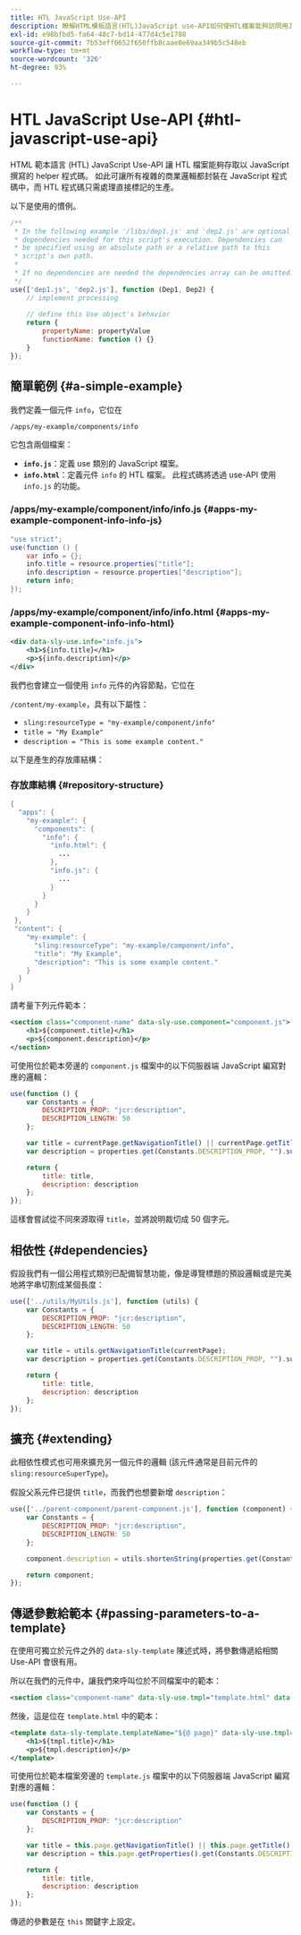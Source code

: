 ```yaml
---
title: HTL JavaScript Use-API
description: 瞭解HTML模板語言(HTL)JavaScript use-API如何使HTL檔案能夠訪問用JavaScript編寫的幫助程式碼。
exl-id: e98bfbd5-fa64-48c7-bd14-477d4c5e1788
source-git-commit: 7b53eff0652f650ffb8caae0e69aa349b5c548eb
workflow-type: tm+mt
source-wordcount: '326'
ht-degree: 93%

---
```


# HTL JavaScript Use-API {#htl-javascript-use-api}

HTML 範本語言 (HTL) JavaScript Use-API 讓 HTL 檔案能夠存取以 JavaScript 撰寫的 helper 程式碼。 如此可讓所有複雜的商業邏輯都封裝在 JavaScript 程式碼中，而 HTL 程式碼只需處理直接標記的生產。

以下是使用的慣例。

```javascript
/**
 * In the following example '/libs/dep1.js' and 'dep2.js' are optional
 * dependencies needed for this script's execution. Dependencies can
 * be specified using an absolute path or a relative path to this
 * script's own path.
 *
 * If no dependencies are needed the dependencies array can be omitted.
 */
use(['dep1.js', 'dep2.js'], function (Dep1, Dep2) {
    // implement processing
  
    // define this Use object's behavior
    return {
        propertyName: propertyValue
        functionName: function () {}
    }
});
```

## 簡單範例 {#a-simple-example}

我們定義一個元件 `info`，它位在

`/apps/my-example/components/info`

它包含兩個檔案：

* **`info.js`**：定義 use 類別的 JavaScript 檔案。
* **`info.html`**：定義元件 `info` 的 HTL 檔案。 此程式碼將透過 use-API 使用 `info.js` 的功能。

### /apps/my-example/component/info/info.js {#apps-my-example-component-info-info-js}

```java
"use strict";
use(function () {
    var info = {};
    info.title = resource.properties["title"];
    info.description = resource.properties["description"];
    return info;
});
```

### /apps/my-example/component/info/info.html {#apps-my-example-component-info-info-html}

```xml
<div data-sly-use.info="info.js">
    <h1>${info.title}</h1>
    <p>${info.description}</p>
</div>
```

我們也會建立一個使用 `info` 元件的內容節點，它位在

`/content/my-example`，具有以下屬性：

* `sling:resourceType = "my-example/component/info"`
* `title = "My Example"`
* `description = "This is some example content."`

以下是產生的存放庫結構：

### 存放庫結構 {#repository-structure}

```java
{
  "apps": {
    "my-example": {
      "components": {
        "info": {
          "info.html": {
            ...
          },
          "info.js": {
            ...
          }
        }
      }
    }
 },
 "content": {
    "my-example": {
      "sling:resourceType": "my-example/component/info",
      "title": "My Example",
      "description": "This is some example content."
    }
  }
}
```

請考量下列元件範本：

```xml
<section class="component-name" data-sly-use.component="component.js">
    <h1>${component.title}</h1>
    <p>${component.description}</p>
</section>
```

可使用位於範本旁邊的 `component.js` 檔案中的以下伺服器端 JavaScript 編寫對應的邏輯：

```javascript
use(function () {
    var Constants = {
        DESCRIPTION_PROP: "jcr:description",
        DESCRIPTION_LENGTH: 50
    };

    var title = currentPage.getNavigationTitle() || currentPage.getTitle() || currentPage.getName();
    var description = properties.get(Constants.DESCRIPTION_PROP, "").substr(0, Constants.DESCRIPTION_LENGTH);

    return {
        title: title,
        description: description
    };
});
```

這樣會嘗試從不同來源取得 `title`，並將說明裁切成 50 個字元。

## 相依性 {#dependencies}

假設我們有一個公用程式類別已配備智慧功能，像是導覽標題的預設邏輯或是完美地將字串切割成某個長度：

```javascript
use(['../utils/MyUtils.js'], function (utils) {
    var Constants = {
        DESCRIPTION_PROP: "jcr:description",
        DESCRIPTION_LENGTH: 50
    };

    var title = utils.getNavigationTitle(currentPage);
    var description = properties.get(Constants.DESCRIPTION_PROP, "").substr(0, Constants.DESCRIPTION_LENGTH);

    return {
        title: title,
        description: description
    };
});
```

## 擴充 {#extending}

此相依性模式也可用來擴充另一個元件的邏輯 (該元件通常是目前元件的 `sling:resourceSuperType`)。

假設父系元件已提供 `title`，而我們也想要新增 `description`：

```javascript
use(['../parent-component/parent-component.js'], function (component) {
    var Constants = {
        DESCRIPTION_PROP: "jcr:description",
        DESCRIPTION_LENGTH: 50
    };

    component.description = utils.shortenString(properties.get(Constants.DESCRIPTION_PROP, ""), Constants.DESCRIPTION_LENGTH);

    return component;
});
```

## 傳遞參數給範本 {#passing-parameters-to-a-template}

在使用可獨立於元件之外的 `data-sly-template` 陳述式時，將參數傳遞給相關 Use-API 會很有用。

所以在我們的元件中，讓我們來呼叫位於不同檔案中的範本：

```xml
<section class="component-name" data-sly-use.tmpl="template.html" data-sly-call="${tmpl.templateName @ page=currentPage}"></section>
```

然後，這是位在 `template.html` 中的範本：

```xml
<template data-sly-template.templateName="${@ page}" data-sly-use.tmpl="${'template.js' @ page=page, descriptionLength=50}">
    <h1>${tmpl.title}</h1>
    <p>${tmpl.description}</p>
</template>
```

可使用位於範本檔案旁邊的 `template.js` 檔案中的以下伺服器端 JavaScript 編寫對應的邏輯：

```javascript
use(function () {
    var Constants = {
        DESCRIPTION_PROP: "jcr:description"
    };

    var title = this.page.getNavigationTitle() || this.page.getTitle() || this.page.getName();
    var description = this.page.getProperties().get(Constants.DESCRIPTION_PROP, "").substr(0, this.descriptionLength);

    return {
        title: title,
        description: description
    };
});
```

傳遞的參數是在 `this` 關鍵字上設定。
